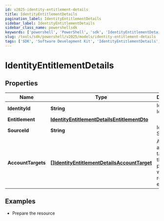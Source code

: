 ```yaml
---
id: v2025-identity-entitlement-details
title: IdentityEntitlementDetails
pagination_label: IdentityEntitlementDetails
sidebar_label: IdentityEntitlementDetails
sidebar_class_name: powershellsdk
keywords: ['powershell', 'PowerShell', 'sdk', 'IdentityEntitlementDetails', 'V2025IdentityEntitlementDetails'] 
slug: /tools/sdk/powershell/v2025/models/identity-entitlement-details
tags: ['SDK', 'Software Development Kit', 'IdentityEntitlementDetails', 'V2025IdentityEntitlementDetails']
---
```



# IdentityEntitlementDetails

## Properties

Name | Type | Description | Notes
------------ | ------------- | ------------- | -------------
**IdentityId** | **String** | Id of Identity | [optional] 
**Entitlement** | [**IdentityEntitlementDetailsEntitlementDto**](identity-entitlement-details-entitlement-dto) |  | [optional] 
**SourceId** | **String** | Id of Source | [optional] 
**AccountTargets** | [**[]IdentityEntitlementDetailsAccountTarget**](identity-entitlement-details-account-target) | A list of account targets on the identity provisioned with the requested entitlement. | [optional] 

## Examples

- Prepare the resource
```powershell
$IdentityEntitlementDetails = Initialize-V2025IdentityEntitlementDetails  -IdentityId 5928c61f-3f2e-417a-8d65-f76451e2050a `
 -Entitlement null `
 -SourceId b56728da-a24d-4177-a207-2bc4d42cba27 `
 -AccountTargets [{accountId=e7ef11cee24542b78618ce017117699f, accountName=Adalberto.XYZ, accountUUID=null, sourceId=0108906b66634d9ab7819a03eb263a88, sourceName=ODS-AD-FF-Source [source-XYZ], removeDate=null, assignmentId=null, revocable=true}]
```

- Convert the resource to JSON
```powershell
$IdentityEntitlementDetails | ConvertTo-JSON
```


[[Back to top]](#) 

